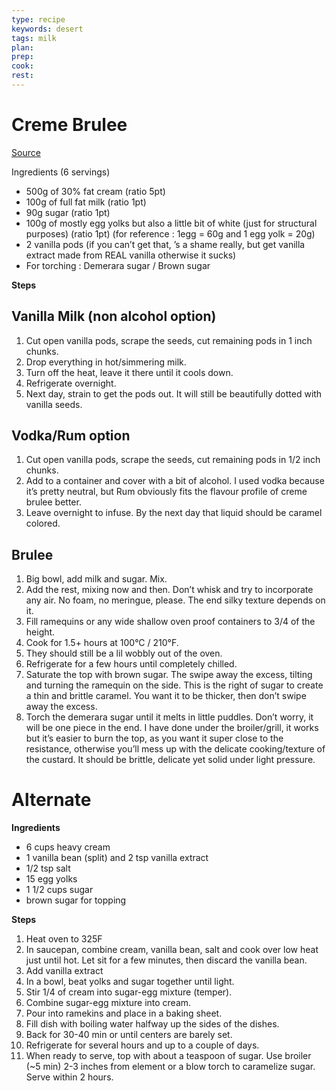 ```yaml
---
type: recipe
keywords: desert
tags: milk
plan:
prep:
cook:
rest:
---
```


# Creme Brulee

[Source](https://www.youtube.com/watch?v=2d5itWdDe24)

Ingredients (6 servings)

- 500g of 30% fat cream (ratio 5pt)
- 100g of full fat milk (ratio 1pt)
- 90g sugar (ratio 1pt)
- 100g of mostly egg yolks but also a little bit of white (just for structural purposes) (ratio 1pt)
(for reference : 1egg = 60g and 1 egg yolk = 20g)
- 2 vanilla pods
(if you can’t get that, ’s a shame really, but get vanilla extract made from REAL vanilla otherwise it sucks)
- For torching : Demerara sugar / Brown sugar

**Steps**

## Vanilla Milk (non alcohol option)

1. Cut open vanilla pods, scrape the seeds, cut remaining pods in 1 inch chunks.
1. Drop everything in hot/simmering milk.
1. Turn off the heat, leave it there until it cools down.
1. Refrigerate overnight.
1. Next day, strain to get the pods out. It will still be beautifully dotted with vanilla seeds.

## Vodka/Rum option

1. Cut open vanilla pods, scrape the seeds, cut remaining pods in 1/2 inch chunks.
1. Add to a container and cover with a bit of alcohol. I used vodka because it’s pretty neutral, but Rum obviously fits the flavour profile of creme brulee better.
1. Leave overnight to infuse. By the next day that liquid should be caramel colored.

## Brulee

1. Big bowl, add milk and sugar. Mix.
1. Add the rest, mixing now and then. Don’t whisk and try to incorporate any air. No foam, no meringue, please. The end silky texture depends on it.
1. Fill ramequins or any wide shallow oven proof containers to 3/4 of the height.
1. Cook for 1.5+ hours at 100°C / 210°F.
1. They should still be a lil wobbly out of the oven.
1. Refrigerate for a few hours until completely chilled.
1. Saturate the top with brown sugar. The swipe away the excess, tilting and turning the ramequin on the side. This is the right of sugar to create a thin and brittle caramel. You want it to be thicker, then don’t swipe away the excess.
1. Torch the demerara sugar until it melts in little puddles. Don’t worry, it will be one piece in the end. I have done under the broiler/grill, it works but it’s easier to burn the top, as you want it super close to the resistance, otherwise you’ll mess up with the delicate cooking/texture of the custard. It should be brittle, delicate yet solid under light pressure.

# Alternate

**Ingredients**

- 6 cups heavy cream
- 1 vanilla bean (split) and 2 tsp vanilla extract
- 1/2 tsp salt
- 15 egg yolks
- 1 1/2 cups sugar
- brown sugar for topping

**Steps**

1. Heat oven to 325F
2. In saucepan, combine cream, vanilla bean, salt and cook over low heat just until hot. Let sit for a few minutes, then discard the vanilla bean.
3. Add vanilla extract
4. In a bowl, beat yolks and sugar together until light.
5. Stir 1/4 of cream into sugar-egg mixture (temper).
6. Combine sugar-egg mixture into cream.
7. Pour into ramekins and place in a baking sheet.
8. Fill dish with boiling water halfway up the sides of the dishes.
9. Back for 30-40 min or until centers are barely set.
10. Refrigerate for several hours and up to a couple of days.
11. When ready to serve, top with about a teaspoon of sugar. Use broiler (~5 min) 2-3 inches from element or a blow torch to caramelize sugar. Serve within 2 hours.
